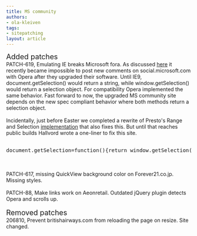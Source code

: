 ```yaml
---
title: MS community
authors:
- ola-kleiven
tags:
- sitepatching
layout: article
---
```

<span style="font-size: 140%">Added patches</span><br/>PATCH-619, Emulating IE breaks Microsoft fora. As discussed <a href="http://my.opera.com/sitepatching/blog/show.dml/45518782#comment87525072" target="_blank">here</a> it recently became impossible to post new comments on social.microsoft.com with Opera after they upgraded their software. Until IE9, document.getSelection() would return a string, while window.getSelection() would return a selection object. For compatibility Opera implemented the same behavior. Fast forward to now, the upgraded MS community site depends on the new spec compliant behavior where both methods return a selection object.<br/><br/>Incidentally, just before Easter we completed a rewrite of Presto&#39;s Range and Selection <a href="http://www.opera.com/docs/specs/presto2.11/#m210-306" target="_blank">implementation</a> that also fixes this. But until that reaches public builds Hallvord wrote a one-liner to fix this site.<br/><br/><pre>
document.getSelection=function(){return window.getSelection();}
</pre><br/><br/>PATCH-617, missing QuickView background color on Forever21.co.jp. Missing styles.<br/><br/>PATCH-88, Make links work on Aeonretail. Outdated jQuery plugin detects Opera and scrolls up.<br/> <br/><span style="font-size: 140%">Removed patches</span><br/>206810, Prevent britishairways.com from reloading the page on resize. Site changed.
